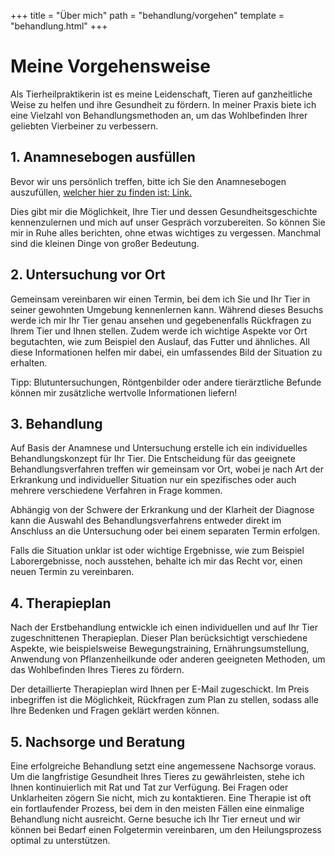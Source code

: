 +++
title = "Über mich"
path = "behandlung/vorgehen"
template = "behandlung.html"
+++


# Meine Vorgehensweise

Als Tierheilpraktikerin ist es meine Leidenschaft, Tieren auf ganzheitliche Weise zu helfen und ihre Gesundheit zu fördern. In meiner Praxis biete ich eine Vielzahl von Behandlungsmethoden an, um das Wohlbefinden Ihrer geliebten Vierbeiner zu verbessern. 


## 1. Anamnesebogen ausfüllen
Bevor wir uns persönlich treffen, bitte ich Sie den Anamnesebogen auszufüllen, [welcher hier zu finden ist: Link.](https://www.tierheilpraxis-jessican.de/dokumente)

Dies gibt mir die Möglichkeit, Ihre Tier und dessen Gesundheitsgeschichte kennenzulernen und mich auf unser Gespräch vorzubereiten. So können Sie mir in Ruhe alles berichten, ohne etwas wichtiges zu vergessen. Manchmal sind die kleinen Dinge von großer Bedeutung.

## 2. Untersuchung vor Ort

Gemeinsam vereinbaren wir einen Termin, bei dem ich Sie und Ihr Tier in seiner gewohnten Umgebung kennenlernen kann. Während dieses Besuchs werde ich mir Ihr Tier genau ansehen und gegebenenfalls Rückfragen zu Ihrem Tier und Ihnen stellen. Zudem werde ich wichtige Aspekte vor Ort begutachten, wie zum Beispiel den Auslauf, das Futter und ähnliches. All diese Informationen helfen mir dabei, ein umfassendes Bild der Situation zu erhalten.

Tipp: Blutuntersuchungen, Röntgenbilder oder andere tierärztliche Befunde können mir zusätzliche wertvolle Informationen liefern!

## 3. Behandlung

Auf Basis der Anamnese und Untersuchung erstelle ich ein individuelles Behandlungskonzept für Ihr Tier. 
Die Entscheidung für das geeignete Behandlungsverfahren treffen wir gemeinsam vor Ort, wobei je nach Art der Erkrankung und individueller Situation nur ein spezifisches oder auch mehrere verschiedene Verfahren in Frage kommen.

Abhängig von der Schwere der Erkrankung und der Klarheit der Diagnose kann die Auswahl des Behandlungsverfahrens entweder direkt im Anschluss an die Untersuchung oder bei einem separaten Termin erfolgen.

Falls die Situation unklar ist oder wichtige Ergebnisse, wie zum Beispiel Laborergebnisse, noch ausstehen, behalte ich mir das Recht vor, einen neuen Termin zu vereinbaren.

## 4. Therapieplan

Nach der Erstbehandlung entwickle ich einen individuellen und auf Ihr Tier zugeschnittenen Therapieplan. Dieser Plan berücksichtigt verschiedene Aspekte, wie beispielsweise Bewegungstraining, Ernährungsumstellung, Anwendung von Pflanzenheilkunde oder anderen geeigneten Methoden, um das Wohlbefinden Ihres Tieres zu fördern.

Der detaillierte Therapieplan wird Ihnen per E-Mail zugeschickt. Im Preis inbegriffen ist die Möglichkeit, Rückfragen zum Plan zu stellen, sodass alle Ihre Bedenken und Fragen geklärt werden können.

## 5. Nachsorge und Beratung

Eine erfolgreiche Behandlung setzt eine angemessene Nachsorge voraus. Um die langfristige Gesundheit Ihres Tieres zu gewährleisten, stehe ich Ihnen kontinuierlich mit Rat und Tat zur Verfügung. Bei Fragen oder Unklarheiten zögern Sie nicht, mich zu kontaktieren. Eine Therapie ist oft ein fortlaufender Prozess, bei dem in den meisten Fällen eine einmalige Behandlung nicht ausreicht. Gerne besuche ich Ihr Tier erneut und wir können bei Bedarf einen Folgetermin vereinbaren, um den Heilungsprozess optimal zu unterstützen.